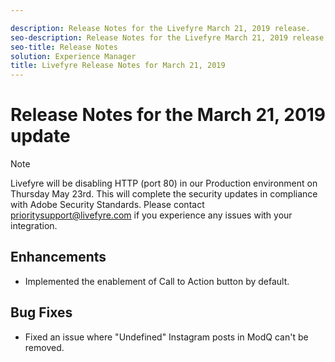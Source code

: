 ```yaml
---

description: Release Notes for the Livefyre March 21, 2019 release.
seo-description: Release Notes for the Livefyre March 21, 2019 release.
seo-title: Release Notes
solution: Experience Manager
title: Livefyre Release Notes for March 21, 2019
---
```


# Release Notes for the March 21, 2019 update

>[!NOTE]
>
>Livefyre will be disabling HTTP (port 80) in our Production environment on Thursday May 23rd.  This will complete the security updates in compliance with Adobe Security Standards.  Please contact [prioritysupport@livefyre.com](mailto:prioritysupport@livefyre.com) if you experience any issues with your integration.

## Enhancements

* Implemented the enablement of Call to Action button by default.


## Bug Fixes

* Fixed an issue where "Undefined" Instagram posts in ModQ can't be removed. 
